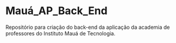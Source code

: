 # Mauá_AP_Back_End
Repositório para criação do back-end da aplicação da academia de professores do Instituto Mauá de Tecnologia. 
